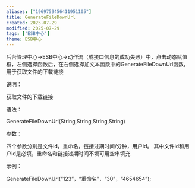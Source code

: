 ```yaml
---
aliases: ["1969759456411951105"]
title: GenerateFileDownUrl
created: 2025-07-29
modified: 2025-07-29
tags: ['ESB中心']
theme: ESB中心
---
```


后台管理中心->ESB中心->动作流（或接口信息的成功失败）中，点击动态赋值框，左侧选择函数后，在右侧选择加文本函数中的GenerateFileDownUrl函数，用于获取文件的下载链接

说明：

获取文件的下载链接

语法：

GenerateFileDownUrl(String,String,String,String)

参数：

四个参数分别是文件id，重命名，链接过期时间/分钟，用户id。 其中文件id和用户id是必填，重命名和链接过期时间不填可用空串填充

示例：

GenerateFileDownUrl(“123”，“重命名”，“30”，“4654654”);